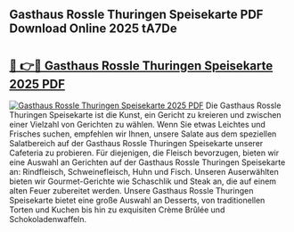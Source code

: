 ## Gasthaus Rossle Thuringen Speisekarte PDF Download Online 2025 tA7De

# <h2><a href="http://gc97eoo.nevu.top/?p=Gasthaus+Rossle+Thuringen+Speisekarte">🔗 👉🔴 Gasthaus Rossle Thuringen Speisekarte 2025 PDF</a></h2>

[![Gasthaus Rossle Thuringen Speisekarte 2025 PDF](https://i.imgur.com/dBaPXMq.png)](http://gc97eoo.nevu.top/?p=Gasthaus+Rossle+Thuringen+Speisekarte)
Die Gasthaus Rossle Thuringen Speisekarte ist die Kunst, ein Gericht zu kreieren und zwischen einer Vielzahl von Gerichten zu wählen. Wenn Sie etwas Leichtes und Frisches suchen, empfehlen wir Ihnen, unsere Salate aus dem speziellen Salatbereich auf der Gasthaus Rossle Thuringen Speisekarte unserer Cafeteria zu probieren. Für diejenigen, die Fleisch bevorzugen, bieten wir eine Auswahl an Gerichten auf der Gasthaus Rossle Thuringen Speisekarte an: Rindfleisch, Schweinefleisch, Huhn und Fisch. Unseren Auserwählten bieten wir Gourmet-Gerichte wie Schaschlik und Steak an, die auf einem alten Feuer zubereitet werden. Unsere Gasthaus Rossle Thuringen Speisekarte bietet eine große Auswahl an Desserts, von traditionellen Torten und Kuchen bis hin zu exquisiten Crème Brûlée und Schokoladenwaffeln.
